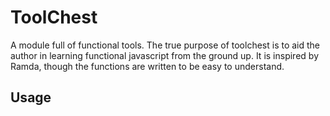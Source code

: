# ToolChest

A module full of functional tools. The true purpose of toolchest is to aid
the author in learning functional javascript from the ground up. It is inspired
by Ramda, though the functions are written to be easy to understand.

## Usage
